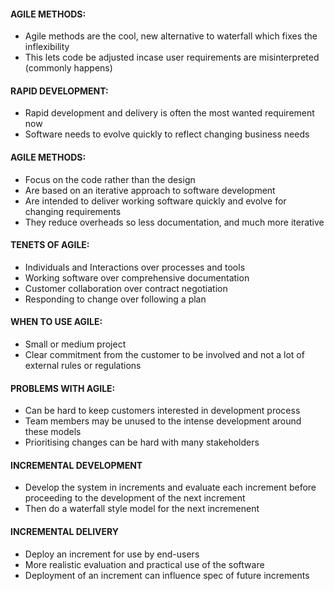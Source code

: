 #### AGILE METHODS:
- Agile methods are the cool, new alternative to waterfall which fixes the inflexibility
- This lets code be adjusted incase user requirements are misinterpreted (commonly happens)

#### RAPID DEVELOPMENT:
- Rapid development and delivery is often the most wanted requirement now
- Software needs to evolve quickly to reflect changing business needs

#### AGILE METHODS:
- Focus on the code rather than the design
- Are based on an iterative approach to software development
- Are intended to deliver working software quickly and evolve for changing requirements
- They reduce overheads so less documentation, and much more iterative

#### TENETS OF AGILE:
- Individuals and Interactions over processes and tools
- Working software over comprehensive documentation
- Customer collaboration over contract negotiation
- Responding to change over following a plan

#### WHEN TO USE AGILE:
- Small or medium project
- Clear commitment from the customer to be involved and not a lot of external rules or regulations

#### PROBLEMS WITH AGILE:
- Can be hard to keep customers interested in development process
- Team members may be unused to the intense development around these models
- Prioritising changes can be hard with many stakeholders

#### INCREMENTAL DEVELOPMENT
- Develop the system in increments and evaluate each increment before proceeding to the development of the next increment
- Then do a waterfall style model for the next incremenent

#### INCREMENTAL DELIVERY
- Deploy an increment for use by end-users
- More realistic evaluation and practical use of the software
-  Deployment of an increment can influence spec of future increments


